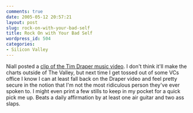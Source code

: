 ```yaml
---
comments: true
date: 2005-05-12 20:57:21
layout: post
slug: rock-on-with-your-bad-self
title: Rock On with Your Bad Self
wordpress_id: 504
categories:
- Silicon Valley
---
```


Niall posted a [clip of the Tim Draper music video](http://www.niallkennedy.com/blog/archives/2005/05/tim_draper_musi.html). I don't think it'll make the charts outside of The Valley, but next time I get tossed out of some VCs office I know I can at least fall back on the Draper video and feel pretty secure in the notion that I'm not the most ridiculous person they've ever spoken to. I might even print a few stills to keep in my pocket for a quick pick me up. Beats a daily affirmation by at least one air guitar and two ass slaps.
